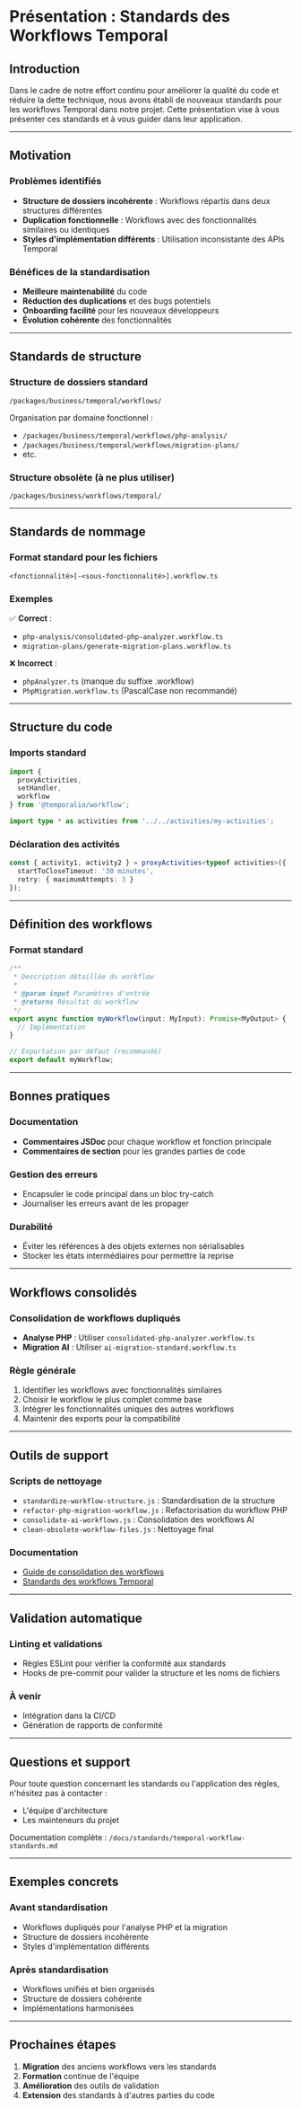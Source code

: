 # Présentation : Standards des Workflows Temporal

## Introduction

Dans le cadre de notre effort continu pour améliorer la qualité du code et réduire la dette technique, nous avons établi de nouveaux standards pour les workflows Temporal dans notre projet. Cette présentation vise à vous présenter ces standards et à vous guider dans leur application.

---

## Motivation

### Problèmes identifiés

- **Structure de dossiers incohérente** : Workflows répartis dans deux structures différentes
- **Duplication fonctionnelle** : Workflows avec des fonctionnalités similaires ou identiques
- **Styles d'implémentation différents** : Utilisation inconsistante des APIs Temporal

### Bénéfices de la standardisation

- **Meilleure maintenabilité** du code
- **Réduction des duplications** et des bugs potentiels
- **Onboarding facilité** pour les nouveaux développeurs
- **Évolution cohérente** des fonctionnalités

---

## Standards de structure

### Structure de dossiers standard

```
/packages/business/temporal/workflows/
```

Organisation par domaine fonctionnel :
- `/packages/business/temporal/workflows/php-analysis/`
- `/packages/business/temporal/workflows/migration-plans/`
- etc.

### Structure obsolète (à ne plus utiliser)

```
/packages/business/workflows/temporal/
```

---

## Standards de nommage

### Format standard pour les fichiers

```
<fonctionnalité>[-<sous-fonctionnalité>].workflow.ts
```

### Exemples

✅ **Correct** :
- `php-analysis/consolidated-php-analyzer.workflow.ts`
- `migration-plans/generate-migration-plans.workflow.ts`

❌ **Incorrect** :
- `phpAnalyzer.ts` (manque du suffixe .workflow)
- `PhpMigration.workflow.ts` (PascalCase non recommandé)

---

## Structure du code

### Imports standard

```typescript
import { 
  proxyActivities, 
  setHandler, 
  workflow 
} from '@temporalio/workflow';

import type * as activities from '../../activities/my-activities';
```

### Déclaration des activités

```typescript
const { activity1, activity2 } = proxyActivities<typeof activities>({
  startToCloseTimeout: '30 minutes',
  retry: { maximumAttempts: 3 }
});
```

---

## Définition des workflows

### Format standard

```typescript
/**
 * Description détaillée du workflow
 * 
 * @param input Paramètres d'entrée
 * @returns Résultat du workflow
 */
export async function myWorkflow(input: MyInput): Promise<MyOutput> {
  // Implémentation
}

// Exportation par défaut (recommandé)
export default myWorkflow;
```

---

## Bonnes pratiques

### Documentation
- **Commentaires JSDoc** pour chaque workflow et fonction principale
- **Commentaires de section** pour les grandes parties de code

### Gestion des erreurs
- Encapsuler le code principal dans un bloc try-catch
- Journaliser les erreurs avant de les propager

### Durabilité
- Éviter les références à des objets externes non sérialisables
- Stocker les états intermédiaires pour permettre la reprise

---

## Workflows consolidés

### Consolidation de workflows dupliqués
- **Analyse PHP** : Utiliser `consolidated-php-analyzer.workflow.ts`
- **Migration AI** : Utiliser `ai-migration-standard.workflow.ts`

### Règle générale
1. Identifier les workflows avec fonctionnalités similaires
2. Choisir le workflow le plus complet comme base
3. Intégrer les fonctionnalités uniques des autres workflows
4. Maintenir des exports pour la compatibilité

---

## Outils de support

### Scripts de nettoyage
- `standardize-workflow-structure.js` : Standardisation de la structure
- `refactor-php-migration-workflow.js` : Refactorisation du workflow PHP
- `consolidate-ai-workflows.js` : Consolidation des workflows AI
- `clean-obsolete-workflow-files.js` : Nettoyage final

### Documentation
- [Guide de consolidation des workflows](/docs/workflow-consolidation-guide.md)
- [Standards des workflows Temporal](/docs/standards/temporal-workflow-standards.md)

---

## Validation automatique

### Linting et validations
- Règles ESLint pour vérifier la conformité aux standards
- Hooks de pre-commit pour valider la structure et les noms de fichiers

### À venir
- Intégration dans la CI/CD
- Génération de rapports de conformité

---

## Questions et support

Pour toute question concernant les standards ou l'application des règles, n'hésitez pas à contacter :
- L'équipe d'architecture
- Les mainteneurs du projet

Documentation complète : `/docs/standards/temporal-workflow-standards.md`

---

## Exemples concrets

### Avant standardisation
- Workflows dupliqués pour l'analyse PHP et la migration
- Structure de dossiers incohérente
- Styles d'implémentation différents

### Après standardisation
- Workflows unifiés et bien organisés
- Structure de dossiers cohérente
- Implémentations harmonisées

---

## Prochaines étapes

1. **Migration** des anciens workflows vers les standards
2. **Formation** continue de l'équipe
3. **Amélioration** des outils de validation
4. **Extension** des standards à d'autres parties du code